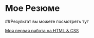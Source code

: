 # Мое Резюме
##Результат вы можете посмотреть тут


[Моя первая работа на HTML & CSS](https://npogosyan.github.io/rezume/)
